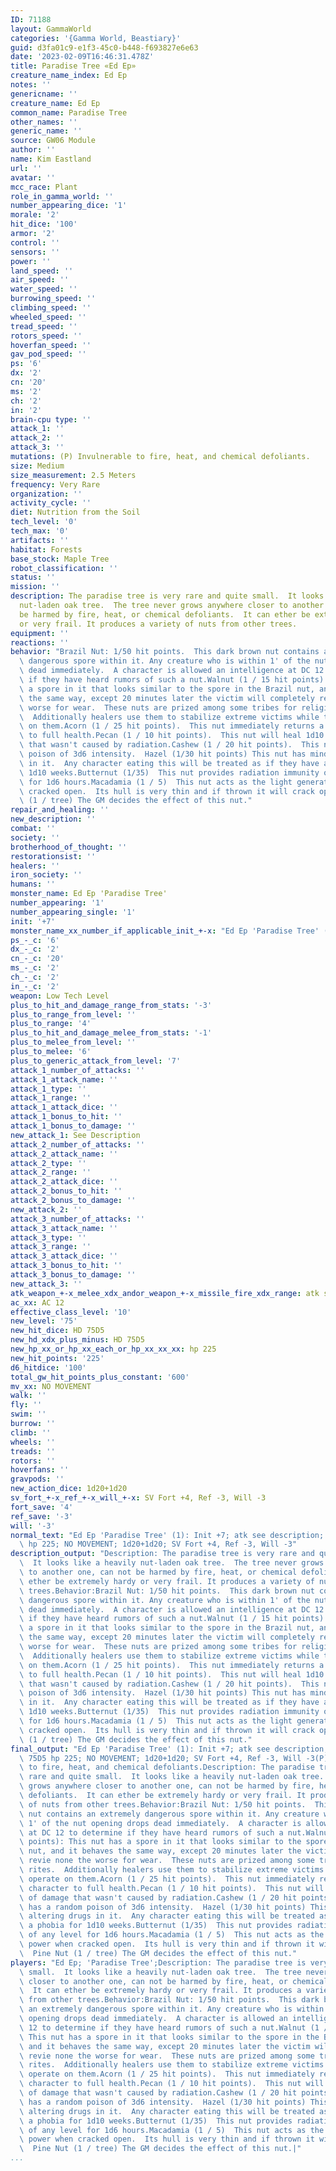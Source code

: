```yaml
---
ID: 71188
layout: GammaWorld
categories: '{Gamma World, Beastiary}'
guid: d3fa01c9-e1f3-45c0-b448-f693827e6e63
date: '2023-02-09T16:46:31.478Z'
title: Paradise Tree «Ed Ep»
creature_name_index: Ed Ep
notes: ''
genericname: ''
creature_name: Ed Ep
common_name: Paradise Tree
other_names: ''
generic_name: ''
source: GW06 Module
author: ''
name: Kim Eastland
url: ''
avatar: ''
mcc_race: Plant
role_in_gamma_world: ''
number_appearing_dice: '1'
morale: '2'
hit_dice: '100'
armor: '2'
control: ''
sensors: ''
power: ''
land_speed: ''
air_speed: ''
water_speed: ''
burrowing_speed: ''
climbing_speed: ''
wheeled_speed: ''
tread_speed: ''
rotors_speed: ''
hoverfan_speed: ''
gav_pod_speed: ''
ps: '6'
dx: '2'
cn: '20'
ms: '2'
ch: '2'
in: '2'
brain-cpu type: ''
attack_1: ''
attack_2: ''
attack_3: ''
mutations: (P) Invulnerable to fire, heat, and chemical defoliants.
size: Medium
size_measurement: 2.5 Meters
frequency: Very Rare
organization: ''
activity_cycle: ''
diet: Nutrition from the Soil
tech_level: '0'
tech_max: '0'
artifacts: ''
habitat: Forests
base_stock: Maple Tree
robot_classification: ''
status: ''
mission: ''
description: The paradise tree is very rare and quite small.  It looks like a heavily
  nut-laden oak tree.  The tree never grows anywhere closer to another one, can not
  be harmed by fire, heat, or chemical defoliants.  It can ether be extremely hardy
  or very frail. It produces a variety of nuts from other trees.
equipment: ''
reactions: ''
behavior: "Brazil Nut: 1/50 hit points.  This dark brown nut contains an extremely\
  \ dangerous spore within it. Any creature who is within 1' of the nut opening drops\
  \ dead immediately.  A character is allowed an intelligence at DC 12 to determine\
  \ if they have heard rumors of such a nut.Walnut (1 / 15 hit points): This nut has\
  \ a spore in it that looks similar to the spore in the Brazil nut, and it behaves\
  \ the same way, except 20 minutes later the victim will completely revie none the\
  \ worse for wear.  These nuts are prized among some tribes for religious rites.\
  \  Additionally healers use them to stabilize extreme victims while they operate\
  \ on them.Acorn (1 / 25 hit points).  This nut immediately returns a living character\
  \ to full health.Pecan (1 / 10 hit points).  This nut will heal 1d10 points of damage\
  \ that wasn't caused by radiation.Cashew (1 / 20 hit points).  This nut has a random\
  \ poison of 3d6 intensity.  Hazel (1/30 hit points) This nut has mind altering drugs\
  \ in it.  Any character eating this will be treated as if they have a phobia for\
  \ 1d10 weeks.Butternut (1/35)  This nut provides radiation immunity of any level\
  \ for 1d6 hours.Macadamia (1 / 5)  This nut acts as the light generatoin power when\
  \ cracked open.  Its hull is very thin and if thrown it will crack open.  Pine Nut\
  \ (1 / tree) The GM decides the effect of this nut."
repair_and_healing: ''
new_description: ''
combat: ''
society: ''
brotherhood_of_thought: ''
restorationsist: ''
healers: ''
iron_society: ''
humans: ''
monster_name: Ed Ep 'Paradise Tree'
number_appearing: '1'
number_appearing_single: '1'
init: '+7'
monster_name_xx_number_if_applicable_init_+-x: "Ed Ep 'Paradise Tree' (1): Init +7"
ps_-_c: '6'
dx_-_c: '2'
cn_-_c: '20'
ms_-_c: '2'
ch_-_c: '2'
in_-_c: '2'
weapon: Low Tech Level
plus_to_hit_and_damage_range_from_stats: '-3'
plus_to_range_from_level: ''
plus_to_range: '4'
plus_to_hit_and_damage_melee_from_stats: '-1'
plus_to_melee_from_level: ''
plus_to_melee: '6'
plus_to_generic_attack_from_level: '7'
attack_1_number_of_attacks: ''
attack_1_attack_name: ''
attack_1_type: ''
attack_1_range: ''
attack_1_attack_dice: ''
attack_1_bonus_to_hit: ''
attack_1_bonus_to_damage: ''
new_attack_1: See Description
attack_2_number_of_attacks: ''
attack_2_attack_name: ''
attack_2_type: ''
attack_2_range: ''
attack_2_attack_dice: ''
attack_2_bonus_to_hit: ''
attack_2_bonus_to_damage: ''
new_attack_2: ''
attack_3_number_of_attacks: ''
attack_3_attack_name: ''
attack_3_type: ''
attack_3_range: ''
attack_3_attack_dice: ''
attack_3_bonus_to_hit: ''
attack_3_bonus_to_damage: ''
new_attack_3: ''
atk_weapon_+-x_melee_xdx_andor_weapon_+-x_missile_fire_xdx_range: atk see description
ac_xx: AC 12
effective_class_level: '10'
new_level: '75'
new_hit_dice: HD 75D5
new_hd_xdx_plus_minus: HD 75D5
new_hp_xx_or_hp_xx_each_or_hp_xx_xx_xx: hp 225
new_hit_points: '225'
d6_hitdice: '100'
total_gw_hit_points_plus_constant: '600'
mv_xx: NO MOVEMENT
walk: ''
fly: ''
swim: ''
burrow: ''
climb: ''
wheels: ''
treads: ''
rotors: ''
hoverfans: ''
gravpods: ''
new_action_dice: 1d20+1d20
sv_fort_+-x_ref_+-x_will_+-x: SV Fort +4, Ref -3, Will -3
fort_save: '4'
ref_save: '-3'
will: '-3'
normal_text: "Ed Ep 'Paradise Tree' (1): Init +7; atk see description; AC 12; HD 75D5\
  \ hp 225; NO MOVEMENT; 1d20+1d20; SV Fort +4, Ref -3, Will -3"
description_output: "Description: The paradise tree is very rare and quite small.\
  \  It looks like a heavily nut-laden oak tree.  The tree never grows anywhere closer\
  \ to another one, can not be harmed by fire, heat, or chemical defoliants.  It can\
  \ ether be extremely hardy or very frail. It produces a variety of nuts from other\
  \ trees.Behavior:Brazil Nut: 1/50 hit points.  This dark brown nut contains an extremely\
  \ dangerous spore within it. Any creature who is within 1' of the nut opening drops\
  \ dead immediately.  A character is allowed an intelligence at DC 12 to determine\
  \ if they have heard rumors of such a nut.Walnut (1 / 15 hit points): This nut has\
  \ a spore in it that looks similar to the spore in the Brazil nut, and it behaves\
  \ the same way, except 20 minutes later the victim will completely revie none the\
  \ worse for wear.  These nuts are prized among some tribes for religious rites.\
  \  Additionally healers use them to stabilize extreme victims while they operate\
  \ on them.Acorn (1 / 25 hit points).  This nut immediately returns a living character\
  \ to full health.Pecan (1 / 10 hit points).  This nut will heal 1d10 points of damage\
  \ that wasn't caused by radiation.Cashew (1 / 20 hit points).  This nut has a random\
  \ poison of 3d6 intensity.  Hazel (1/30 hit points) This nut has mind altering drugs\
  \ in it.  Any character eating this will be treated as if they have a phobia for\
  \ 1d10 weeks.Butternut (1/35)  This nut provides radiation immunity of any level\
  \ for 1d6 hours.Macadamia (1 / 5)  This nut acts as the light generatoin power when\
  \ cracked open.  Its hull is very thin and if thrown it will crack open.  Pine Nut\
  \ (1 / tree) The GM decides the effect of this nut."
final_output: "Ed Ep 'Paradise Tree' (1): Init +7; atk see description; AC 12; HD\
  \ 75D5 hp 225; NO MOVEMENT; 1d20+1d20; SV Fort +4, Ref -3, Will -3(P) Invulnerable\
  \ to fire, heat, and chemical defoliants.Description: The paradise tree is very\
  \ rare and quite small.  It looks like a heavily nut-laden oak tree.  The tree never\
  \ grows anywhere closer to another one, can not be harmed by fire, heat, or chemical\
  \ defoliants.  It can ether be extremely hardy or very frail. It produces a variety\
  \ of nuts from other trees.Behavior:Brazil Nut: 1/50 hit points.  This dark brown\
  \ nut contains an extremely dangerous spore within it. Any creature who is within\
  \ 1' of the nut opening drops dead immediately.  A character is allowed an intelligence\
  \ at DC 12 to determine if they have heard rumors of such a nut.Walnut (1 / 15 hit\
  \ points): This nut has a spore in it that looks similar to the spore in the Brazil\
  \ nut, and it behaves the same way, except 20 minutes later the victim will completely\
  \ revie none the worse for wear.  These nuts are prized among some tribes for religious\
  \ rites.  Additionally healers use them to stabilize extreme victims while they\
  \ operate on them.Acorn (1 / 25 hit points).  This nut immediately returns a living\
  \ character to full health.Pecan (1 / 10 hit points).  This nut will heal 1d10 points\
  \ of damage that wasn't caused by radiation.Cashew (1 / 20 hit points).  This nut\
  \ has a random poison of 3d6 intensity.  Hazel (1/30 hit points) This nut has mind\
  \ altering drugs in it.  Any character eating this will be treated as if they have\
  \ a phobia for 1d10 weeks.Butternut (1/35)  This nut provides radiation immunity\
  \ of any level for 1d6 hours.Macadamia (1 / 5)  This nut acts as the light generatoin\
  \ power when cracked open.  Its hull is very thin and if thrown it will crack open.\
  \  Pine Nut (1 / tree) The GM decides the effect of this nut."
players: "Ed Ep; 'Paradise Tree';Description: The paradise tree is very rare and quite\
  \ small.  It looks like a heavily nut-laden oak tree.  The tree never grows anywhere\
  \ closer to another one, can not be harmed by fire, heat, or chemical defoliants.\
  \  It can ether be extremely hardy or very frail. It produces a variety of nuts\
  \ from other trees.Behavior:Brazil Nut: 1/50 hit points.  This dark brown nut contains\
  \ an extremely dangerous spore within it. Any creature who is within 1' of the nut\
  \ opening drops dead immediately.  A character is allowed an intelligence at DC\
  \ 12 to determine if they have heard rumors of such a nut.Walnut (1 / 15 hit points):\
  \ This nut has a spore in it that looks similar to the spore in the Brazil nut,\
  \ and it behaves the same way, except 20 minutes later the victim will completely\
  \ revie none the worse for wear.  These nuts are prized among some tribes for religious\
  \ rites.  Additionally healers use them to stabilize extreme victims while they\
  \ operate on them.Acorn (1 / 25 hit points).  This nut immediately returns a living\
  \ character to full health.Pecan (1 / 10 hit points).  This nut will heal 1d10 points\
  \ of damage that wasn't caused by radiation.Cashew (1 / 20 hit points).  This nut\
  \ has a random poison of 3d6 intensity.  Hazel (1/30 hit points) This nut has mind\
  \ altering drugs in it.  Any character eating this will be treated as if they have\
  \ a phobia for 1d10 weeks.Butternut (1/35)  This nut provides radiation immunity\
  \ of any level for 1d6 hours.Macadamia (1 / 5)  This nut acts as the light generatoin\
  \ power when cracked open.  Its hull is very thin and if thrown it will crack open.\
  \  Pine Nut (1 / tree) The GM decides the effect of this nut.|"
...
```

